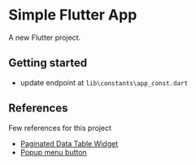 # Simple Flutter App

A new Flutter project.

## Getting started

- update endpoint at `lib\constants\app_const.dart`

## References

Few references for this project

- [Paginated Data Table Widget](https://api.flutter.dev/flutter/material/PaginatedDataTable-class.html)
- [Popup menu button](https://api.flutter.dev/flutter/material/PopupMenuButton-class.html)
